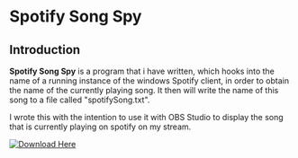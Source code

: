 # Spotify Song Spy #
## Introduction ##
**Spotify Song Spy** is a program that i have written, which hooks into the name of a running instance of the windows Spotify client, in order to obtain the name of the currently playing song. It then will write the name of this song to a file called "spotifySong.txt".

I wrote this with the intention to use it with OBS Studio to display the song that is currently playing on spotify on my stream.

[![Download Here](http://i.imgur.com/JhcXSJw.png)](https://mega.nz/#!NCRHDaqY!LHZyyMetC51zhcnL0V6F1MHbcWzH1BJpR9-E_p52mlI)
